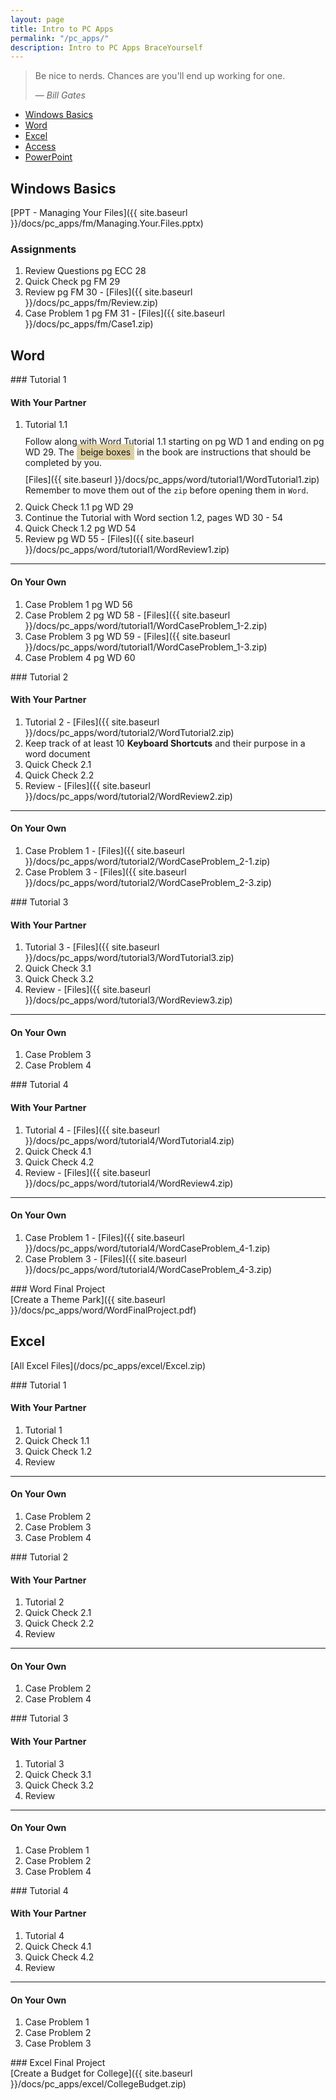 ```yaml
---
layout: page
title: Intro to PC Apps
permalink: "/pc_apps/"
description: Intro to PC Apps BraceYourself
---
```


> Be nice to nerds. Chances are you'll end up working for one.
>
> &mdash; <cite>Bill Gates</cite>

  * [Windows Basics](#windows)
  * [Word](#word)
  * [Excel](#excel)
  * [Access](#access)
  * [PowerPoint](#powerpoint)

<span id="windows"></span>

## Windows Basics

[PPT - Managing Your Files]({{ site.baseurl }}/docs/pc_apps/fm/Managing.Your.Files.pptx)

### Assignments

  1. Review Questions pg ECC 28
  2. Quick Check pg FM 29
  3. Review pg FM 30 - [Files]({{ site.baseurl }}/docs/pc_apps/fm/Review.zip)
  3. Case Problem 1 pg FM 31 - [Files]({{ site.baseurl }}/docs/pc_apps/fm/Case1.zip)

<div class="word" markdown="1">

## Word

<div class="tutorial" markdown="1">
### Tutorial 1

<h4 class="boxed">With Your Partner</h4>
<div markdown="1" class="box partner">

  1. Tutorial 1.1 <span style="display: block; padding-top: 10px;">Follow along with Word Tutorial 1.1 starting on pg WD 1 and ending on pg WD 29. The <span style="background: #ddd0a2; padding: 4px 6px;">beige boxes</span> in the book are instructions that should be completed by you.</span>
  <span style="display: block; padding-top: 10px;padding-bottom: 10px;">[Files]({{ site.baseurl }}/docs/pc_apps/word/tutorial1/WordTutorial1.zip)<br>Remember to move them out of the <code>zip</code> before opening them in <code>Word</code>.</span>
  2. Quick Check 1.1 pg WD 29
  3. Continue the Tutorial with Word section 1.2, pages WD 30 - 54
  4. Quick Check 1.2 pg WD 54
  5. Review pg WD 55 - [Files]({{ site.baseurl }}/docs/pc_apps/word/tutorial1/WordReview1.zip)

</div>

<hr class="boxed">

<h4 class="boxed">On Your Own</h4>
<div markdown="1" class="box own">

  1. Case Problem 1 pg WD 56
  2. Case Problem 2 pg WD 58 - [Files]({{ site.baseurl }}/docs/pc_apps/word/tutorial1/WordCaseProblem_1-2.zip)
  3. Case Problem 3 pg WD 59 - [Files]({{ site.baseurl }}/docs/pc_apps/word/tutorial1/WordCaseProblem_1-3.zip)
  4. Case Problem 4 pg WD 60
</div>
</div>

<div class="tutorial" markdown="1">
### Tutorial 2

<h4 class="boxed">With Your Partner</h4>
<div markdown="1" class="box partner">

  1. Tutorial 2 - [Files]({{ site.baseurl }}/docs/pc_apps/word/tutorial2/WordTutorial2.zip)
  2. Keep track of at least 10 **Keyboard Shortcuts** and their purpose in a word document
  3. Quick Check 2.1
  4. Quick Check 2.2
  5. Review - [Files]({{ site.baseurl }}/docs/pc_apps/word/tutorial2/WordReview2.zip)

</div>

<hr class="boxed">

<h4 class="boxed">On Your Own</h4>
<div markdown="1" class="box own">

  1. Case Problem 1 - [Files]({{ site.baseurl }}/docs/pc_apps/word/tutorial2/WordCaseProblem_2-1.zip)
  2. Case Problem 3 - [Files]({{ site.baseurl }}/docs/pc_apps/word/tutorial2/WordCaseProblem_2-3.zip)

</div>

</div>

<div class="tutorial" markdown="1">
### Tutorial 3

<h4 class="boxed">With Your Partner</h4>
<div markdown="1" class="box partner">

  1. Tutorial 3 - [Files]({{ site.baseurl }}/docs/pc_apps/word/tutorial3/WordTutorial3.zip)
  2. Quick Check 3.1
  3. Quick Check 3.2
  4. Review - [Files]({{ site.baseurl }}/docs/pc_apps/word/tutorial3/WordReview3.zip)

</div>

<hr class="boxed">

<h4 class="boxed">On Your Own</h4>
<div markdown="1" class="box own">

  1. Case Problem 3
  2. Case Problem 4

</div>
</div>

<div class="tutorial" markdown="1">
### Tutorial 4

<h4 class="boxed">With Your Partner</h4>
<div markdown="1" class="box partner">

  1. Tutorial 4 - [Files]({{ site.baseurl }}/docs/pc_apps/word/tutorial4/WordTutorial4.zip)
  2. Quick Check 4.1
  3. Quick Check 4.2
  4. Review - [Files]({{ site.baseurl }}/docs/pc_apps/word/tutorial4/WordReview4.zip)

</div>

<hr class="boxed">

<h4 class="boxed">On Your Own</h4>
<div markdown="1" class="box own">

  1. Case Problem 1 - [Files]({{ site.baseurl }}/docs/pc_apps/word/tutorial4/WordCaseProblem_4-1.zip)
  2. Case Problem 3 - [Files]({{ site.baseurl }}/docs/pc_apps/word/tutorial4/WordCaseProblem_4-3.zip)

</div>
</div>

<div class="tutorial" markdown="1">
### Word Final Project

<div class="section" markdown="1">
  [Create a Theme Park]({{ site.baseurl }}/docs/pc_apps/word/WordFinalProject.pdf)
</div>

</div>
</div>


<div class="excel" markdown="1">

## Excel

<p class="files" markdown="1">[All Excel Files](/docs/pc_apps/excel/Excel.zip)</p>

<div class="tutorial" markdown="1">
### Tutorial 1

<h4 class="boxed">With Your Partner</h4>
<div markdown="1" class="box partner">

  1. Tutorial 1
  2. Quick Check 1.1
  3. Quick Check 1.2
  4. Review

</div>

<hr class="boxed">

<h4 class="boxed">On Your Own</h4>
<div markdown="1" class="box own">

  1. Case Problem 2
  2. Case Problem 3
  3. Case Problem 4

</div>
</div>

<div class="tutorial" markdown="1">
### Tutorial 2

<h4 class="boxed">With Your Partner</h4>
<div markdown="1" class="box partner">

  1. Tutorial 2
  2. Quick Check 2.1
  3. Quick Check 2.2
  4. Review

</div>

<hr class="boxed">

<h4 class="boxed">On Your Own</h4>
<div markdown="1" class="box own">

  1. Case Problem 2
  2. Case Problem 4

</div>
</div>

<div class="tutorial" markdown="1">
### Tutorial 3

<h4 class="boxed">With Your Partner</h4>
<div markdown="1" class="box partner">

  1. Tutorial 3
  2. Quick Check 3.1
  3. Quick Check 3.2
  4. Review

</div>

<hr class="boxed">

<h4 class="boxed">On Your Own</h4>
<div markdown="1" class="box own">

  1. Case Problem 1
  2. Case Problem 2
  3. Case Problem 4

</div>
</div>

<div class="tutorial" markdown="1">
### Tutorial 4

<h4 class="boxed">With Your Partner</h4>
<div markdown="1" class="box partner">

  1. Tutorial 4
  2. Quick Check 4.1
  3. Quick Check 4.2
  4. Review

</div>

<hr class="boxed">

<h4 class="boxed">On Your Own</h4>
<div markdown="1" class="box own">

  1. Case Problem 1
  2. Case Problem 2
  3. Case Problem 3

</div>

</div>

<div class="tutorial" markdown="1">
### Excel Final Project

<div class="section" markdown="1">
  [Create a Budget for College]({{ site.baseurl }}/docs/pc_apps/excel/CollegeBudget.zip)
</div>

</div>

</div>